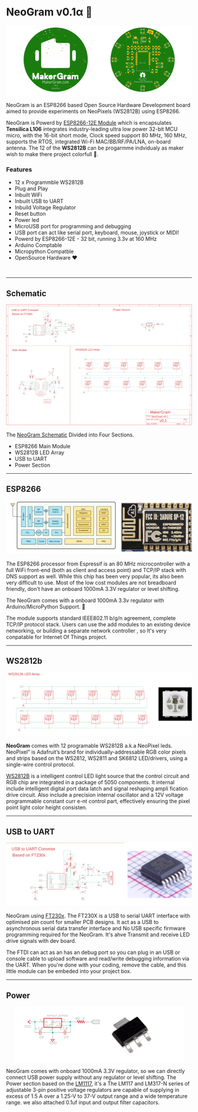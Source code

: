 
# NeoGram v0.1α 🎨
![NeoGram](Resource/Images/NeoGram.png)

NeoGram is an ESP8266 based Open Source Hardware  Development board aimed to provide experiments on NeoPixels (WS2812B) using ESP8266. 


NeoGram is Powerd by [ESP8266-12E Module](Documents/ESP12E-Datasheet.pdf) which is encapsulates <b>Tensilica L106</b> integrates industry-leading ultra low power 32-bit MCU micro, with the 16-bit short mode,
Clock speed support 80 MHz, 160 MHz, supports the RTOS, integrated Wi-Fi MAC/BB/RF/PA/LNA, on-board antenna. The 12 of the  <b>WS2812B</b> can be progarmme indvidualy as maker wish to make there project colorfull 🌈.  


###  Features 

* 12 x Programmble WS2812B
* Plug and Play
* Inbuilt WiFi
* Inbuilt USB to UART
* Inbuild Voltage Regulator
* Reset button
* Power led
* MicroUSB port for programming and debugging 
* USB port can act like serial port, keyboard, mouse, joystick or MIDI!
* Powerd by ESP8266-12E - 32 bit, running 3.3v at 160 MHz
* Arduino Comptable 
* Micropython Compatble
* OpenSource Hardware ❤️

<br>


<hr>

## Schematic 

<p align="center">
  <img src="Resource/Images/schematic.png" />
</p>

The [NeoGram Schematic](Hardware) Divided into Four Sections.

* ESP8266 Main Module
* WS2812B LED Array
* USB to UART
* Power Section



<hr>

## ESP8266

<p align="center">
  <img src="Resource/Images/esp12e.png" />
</p>


The ESP8266 processor from Espressif is an 80 MHz microcontroller with a full WiFi front-end (both as client and access point) and TCP/IP stack with DNS support as well. While this chip has been very popular, its also been very difficult to use. Most of the low cost modules are not breadboard friendly, don't have an onboard 1000mA 3.3V regulator or level shifting.

The NeoGram comes with a onboard 1000mA 3.3v regulator with Arduino/MicroPython Support. 🎉

The module supports standard IEEE802.11 b/g/n agreement, complete TCP/IP protocol stack. Users can use the
add modules to an existing device networking, or building a separate network controller , so It's very conpatable for Internet Of Things project. 


<hr>

## WS2812b  

<p align="center">
  <img src="Resource/Images/ws2812barray.png" />
</p>

<b>NeoGram</b> comes with 12 programable WS2812B a.k.a NeoPixel leds. NeoPixel” is Adafruit’s brand for individually-addressable RGB color pixels and strips based on the WS2812, WS2811 and SK6812 LED/drivers, using a single-wire control protocol. 

[WS2812B](Documents/WS2812B.pdf) is a intelligent control LED light source that the control circuit and RGB chip are integrated in
a package of 5050 components. It internal include intelligent digital port data latch and signal reshaping ampli
fication drive circuit. Also include a precision internal oscillator and a 12V voltage programmable constant curr
e-nt control part, effectively ensuring the pixel point light color height consisten.

<hr>

## USB to UART

<p align="center">
  <img src="Resource/Images/ft230x.png" />
</p>


NeoGram using [FT230x](Documents/ft230x.pdf). The FT230X is a USB to serial UART interface with optimised pin count for
smaller PCB designs. It act as a USB to asynchronous serial data
transfer interface and  No USB specific firmware programming required for the NeoGram. It's ahve Transmit and receive LED drive signals with dev board. 

The FTDI can act as an has an debug port so you can plug in an USB or console cable to upload software and read/write debugging information via the UART. When you're done with your coding, remove the cable, and this little module can be embeded into your project box.

<hr>

## Power

<p align="center">
  <img src="Resource/Images/power_section.png" />
</p>



NeoGram comes with onboard 1000mA 3.3V regulator, so we can directly connect USB power supply without any regulator or level shifting. The Power section based on the [LM1117](Documents/lm1117.pdf), it's a The LM117 and LM317-N series of adjustable 3-pin positive voltage regulators are capable of supplying in excess of 1.5 A over a 1.25-V to 37-V output range and a wide temperature range.  we also attached 0.1uf input and output filter capacitors.